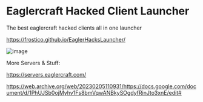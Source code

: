 # Eaglercraft Hacked Client Launcher
The best eaglercraft hacked clients all in one launcher


https://frostico.github.io/EaglerHacksLauncher/



![image](https://github.com/user-attachments/assets/3de24d6a-b1fd-41ff-b12c-9641f8d83ac9)




More Servers & Stuff:

https://servers.eaglercraft.com/

https://web.archive.org/web/20230205110931/https://docs.google.com/document/d/1PhUJSb0ojMyhv1Fs8bmVqwANBkySOgdyfRinJto3xnE/edit#  
